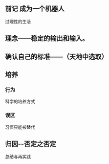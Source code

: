 ##  前记 成为一个机器人
过理性的生活
##  理念——稳定的输出和输入。

##  确认自己的标准——（天地中选取）

##  培养
###  行为
科学的培养方式

###  误区

习惯只能被替代

##  归因--否定之否定

总结与再实践